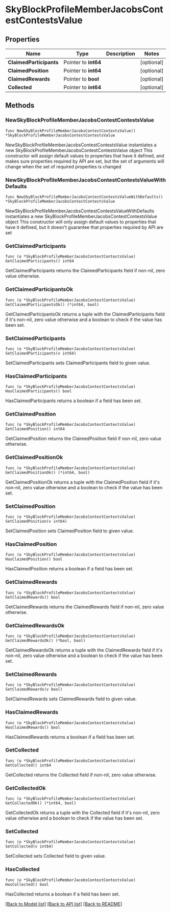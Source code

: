 # SkyBlockProfileMemberJacobsContestContestsValue

## Properties

Name | Type | Description | Notes
------------ | ------------- | ------------- | -------------
**ClaimedParticipants** | Pointer to **int64** |  | [optional] 
**ClaimedPosition** | Pointer to **int64** |  | [optional] 
**ClaimedRewards** | Pointer to **bool** |  | [optional] 
**Collected** | Pointer to **int64** |  | [optional] 

## Methods

### NewSkyBlockProfileMemberJacobsContestContestsValue

`func NewSkyBlockProfileMemberJacobsContestContestsValue() *SkyBlockProfileMemberJacobsContestContestsValue`

NewSkyBlockProfileMemberJacobsContestContestsValue instantiates a new SkyBlockProfileMemberJacobsContestContestsValue object
This constructor will assign default values to properties that have it defined,
and makes sure properties required by API are set, but the set of arguments
will change when the set of required properties is changed

### NewSkyBlockProfileMemberJacobsContestContestsValueWithDefaults

`func NewSkyBlockProfileMemberJacobsContestContestsValueWithDefaults() *SkyBlockProfileMemberJacobsContestContestsValue`

NewSkyBlockProfileMemberJacobsContestContestsValueWithDefaults instantiates a new SkyBlockProfileMemberJacobsContestContestsValue object
This constructor will only assign default values to properties that have it defined,
but it doesn't guarantee that properties required by API are set

### GetClaimedParticipants

`func (o *SkyBlockProfileMemberJacobsContestContestsValue) GetClaimedParticipants() int64`

GetClaimedParticipants returns the ClaimedParticipants field if non-nil, zero value otherwise.

### GetClaimedParticipantsOk

`func (o *SkyBlockProfileMemberJacobsContestContestsValue) GetClaimedParticipantsOk() (*int64, bool)`

GetClaimedParticipantsOk returns a tuple with the ClaimedParticipants field if it's non-nil, zero value otherwise
and a boolean to check if the value has been set.

### SetClaimedParticipants

`func (o *SkyBlockProfileMemberJacobsContestContestsValue) SetClaimedParticipants(v int64)`

SetClaimedParticipants sets ClaimedParticipants field to given value.

### HasClaimedParticipants

`func (o *SkyBlockProfileMemberJacobsContestContestsValue) HasClaimedParticipants() bool`

HasClaimedParticipants returns a boolean if a field has been set.

### GetClaimedPosition

`func (o *SkyBlockProfileMemberJacobsContestContestsValue) GetClaimedPosition() int64`

GetClaimedPosition returns the ClaimedPosition field if non-nil, zero value otherwise.

### GetClaimedPositionOk

`func (o *SkyBlockProfileMemberJacobsContestContestsValue) GetClaimedPositionOk() (*int64, bool)`

GetClaimedPositionOk returns a tuple with the ClaimedPosition field if it's non-nil, zero value otherwise
and a boolean to check if the value has been set.

### SetClaimedPosition

`func (o *SkyBlockProfileMemberJacobsContestContestsValue) SetClaimedPosition(v int64)`

SetClaimedPosition sets ClaimedPosition field to given value.

### HasClaimedPosition

`func (o *SkyBlockProfileMemberJacobsContestContestsValue) HasClaimedPosition() bool`

HasClaimedPosition returns a boolean if a field has been set.

### GetClaimedRewards

`func (o *SkyBlockProfileMemberJacobsContestContestsValue) GetClaimedRewards() bool`

GetClaimedRewards returns the ClaimedRewards field if non-nil, zero value otherwise.

### GetClaimedRewardsOk

`func (o *SkyBlockProfileMemberJacobsContestContestsValue) GetClaimedRewardsOk() (*bool, bool)`

GetClaimedRewardsOk returns a tuple with the ClaimedRewards field if it's non-nil, zero value otherwise
and a boolean to check if the value has been set.

### SetClaimedRewards

`func (o *SkyBlockProfileMemberJacobsContestContestsValue) SetClaimedRewards(v bool)`

SetClaimedRewards sets ClaimedRewards field to given value.

### HasClaimedRewards

`func (o *SkyBlockProfileMemberJacobsContestContestsValue) HasClaimedRewards() bool`

HasClaimedRewards returns a boolean if a field has been set.

### GetCollected

`func (o *SkyBlockProfileMemberJacobsContestContestsValue) GetCollected() int64`

GetCollected returns the Collected field if non-nil, zero value otherwise.

### GetCollectedOk

`func (o *SkyBlockProfileMemberJacobsContestContestsValue) GetCollectedOk() (*int64, bool)`

GetCollectedOk returns a tuple with the Collected field if it's non-nil, zero value otherwise
and a boolean to check if the value has been set.

### SetCollected

`func (o *SkyBlockProfileMemberJacobsContestContestsValue) SetCollected(v int64)`

SetCollected sets Collected field to given value.

### HasCollected

`func (o *SkyBlockProfileMemberJacobsContestContestsValue) HasCollected() bool`

HasCollected returns a boolean if a field has been set.


[[Back to Model list]](../README.md#documentation-for-models) [[Back to API list]](../README.md#documentation-for-api-endpoints) [[Back to README]](../README.md)


